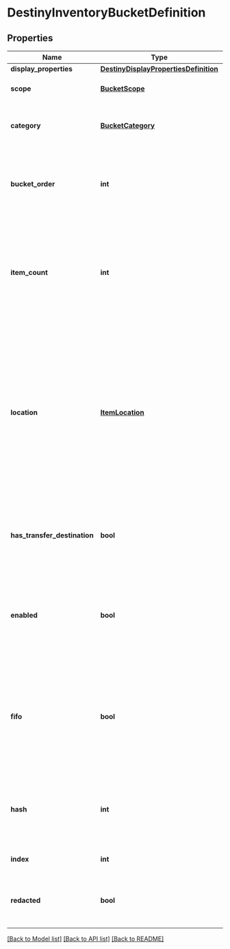 # DestinyInventoryBucketDefinition

## Properties
Name | Type | Description | Notes
------------ | ------------- | ------------- | -------------
**display_properties** | [**DestinyDisplayPropertiesDefinition**](DestinyDisplayPropertiesDefinition.md) |  | [optional] 
**scope** | [**BucketScope**](BucketScope.md) | Where the bucket is found. 0 &#x3D; Character, 1 &#x3D; Account | [optional] 
**category** | [**BucketCategory**](BucketCategory.md) | An enum value for what items can be found in the bucket. See the BucketCategory enum for more details. | [optional] 
**bucket_order** | **int** | Use this property to provide a quick-and-dirty recommended ordering for buckets in the UI. Most UIs will likely want to forsake this for something more custom and manual. | [optional] 
**item_count** | **int** | The maximum # of item \&quot;slots\&quot; in a bucket. A slot is a given combination of item + quantity.  For instance, a Weapon will always take up a single slot, and always have a quantity of 1. But a material could take up only a single slot with hundreds of quantity. | [optional] 
**location** | [**ItemLocation**](ItemLocation.md) | Sometimes, inventory buckets represent conceptual \&quot;locations\&quot; in the game that might not be expected. This value indicates the conceptual location of the bucket, regardless of where it is actually contained on the character/account.   See ItemLocation for details.   Note that location includes the Vault and the Postmaster (both of whom being just inventory buckets with additional actions that can be performed on them through a Vendor) | [optional] 
**has_transfer_destination** | **bool** | If TRUE, there is at least one Vendor that can transfer items to/from this bucket. See the DestinyVendorDefinition&#39;s acceptedItems property for more information on how transferring works. | [optional] 
**enabled** | **bool** | If True, this bucket is enabled. Disabled buckets may include buckets that were included for test purposes, or that were going to be used but then were abandoned but never removed from content *cough*. | [optional] 
**fifo** | **bool** | if a FIFO bucket fills up, it will delete the oldest item from said bucket when a new item tries to be added to it. If this is FALSE, the bucket will not allow new items to be placed in it until room is made by the user manually deleting items from it. You can see an example of this with the Postmaster&#39;s bucket. | [optional] 
**hash** | **int** | The unique identifier for this entity. Guaranteed to be unique for the type of entity, but not globally.  When entities refer to each other in Destiny content, it is this hash that they are referring to. | [optional] 
**index** | **int** | The index of the entity as it was found in the investment tables. | [optional] 
**redacted** | **bool** | If this is true, then there is an entity with this identifier/type combination, but BNet is not yet allowed to show it. Sorry! | [optional] 

[[Back to Model list]](../README.md#documentation-for-models) [[Back to API list]](../README.md#documentation-for-api-endpoints) [[Back to README]](../README.md)


